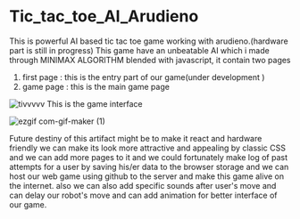 # Tic_tac_toe_AI_Arudieno
This is powerful AI based tic tac toe game working with arudieno.(hardware part is still in progress)
This game have an unbeatable AI which i made through MINIMAX ALGORITHM blended with javascript, it contain two pages 
1) first page : this is the entry part of our game(under development )
2) game page : this is the main game page

![tivvvvv](https://user-images.githubusercontent.com/71844334/116964108-4d955100-acc8-11eb-86a2-8218d8cd4451.jpg)
This is the game interface


![ezgif com-gif-maker (1)](https://user-images.githubusercontent.com/71844334/107122976-ff3b0680-68c0-11eb-9426-8601fa624f18.gif)

Future destiny of this artifact might be to make it react and hardware friendly
we can make its look more attractive and appealing by classic CSS and we can add more pages to it and we could fortunately make log of past attempts for a user by saving his/er data to the browser storage and we can host our web game using github to the server and make this game alive on the internet.
also we can also add specific sounds after user's move and can delay our robot's move and can add animation for better interface of our game.







